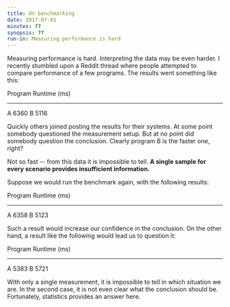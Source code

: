 ```yaml
---
title: On benchmarking
date: 2017-07-01
minutes: ??
synopsis: ??
run-in: Measuring performance is hard
---
```


Measuring performance is hard.
Interpreting the data may be even harder.
I recently stumbled upon a Reddit thread
where people attempted to compare performance of a few programs.
The results went something like this:

Program  Runtime (ms)
-------  ------------
A        6360
B        5116

Quickly others joined posting the results for their systems.
At some point somebody questioned the measurement setup.
But at no point did somebody question the conclusion.
Clearly program B is the faster one, right?

Not so fast -- from this data it is impossible to tell.
**A single sample for every scenario provides insufficient information.**

Suppose we would run the benchmark again, with the following results:

Program  Runtime (ms)
-------  ------------
A        6358
B        5123

Such a result would increase our confidence in the conclusion.
On the other hand, a result like the following would lead us to question it:

Program  Runtime (ms)
-------  ------------
A        5383
B        5721

With only a single measurement,
it is impossible to tell in which situation we are.
In the second case,
it is not even clear what the conclusion should be.
Fortunately, statistics provides an answer here.
